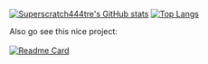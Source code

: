 

<!--
**superscratch444tre/superscratch444tre** is a ✨ _special_ ✨ repository because its `README.md` (this file) appears on your GitHub profile.

Here are some ideas to get you started:

- 🔭 I’m currently working on ...
- 🌱 I’m currently learning ...
- 👯 I’m looking to collaborate on ...
- 🤔 I’m looking for help with ...
- 💬 Ask me about ...
- 📫 How to reach me: ...
- 😄 Pronouns: ...
- ⚡ Fun fact: ...
[![Readme Card](https://github-readme-stats.vercel.app/api/pin/?username=anuraghazra&repo=github-readme-stats)](https://github.com/anuraghazra/github-readme-stats)

-->


[![Superscratch444tre's GitHub stats](https://github-readme-stats.vercel.app/api?username=superscratch444tre&show_icons=true&theme=dark)](https://github.com/anuraghazra/github-readme-stats)                                [![Top Langs](https://github-readme-stats.vercel.app/api/top-langs/?username=superscratch444tre&theme=dark)](https://github.com/anuraghazra/github-readme-stats)

Also go see this nice project:<br><br>
[![Readme Card](https://github-readme-stats.vercel.app/api/pin/?username=Secret-chest&repo=scratch2python&show_owner=true&theme=dark)](https://github.com/Secret-chest/scratch2python)


